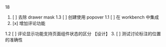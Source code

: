 18
1. [ ] 去除 drawer mask
1.3 [ ] 创建使用 popover
1.1 [ ] 在 workbench 中集成 
2. [x] 增加评论功能



1.2 [ ] 评论显示功能支持页面组件状态的区分 【设计】
3. [ ] 测试讨论标注的位置的准确性